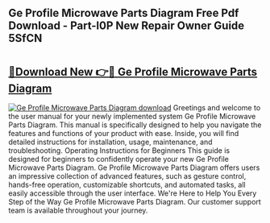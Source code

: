 ## Ge Profile Microwave Parts Diagram Free Pdf Download - Part-l0P New Repair Owner Guide 5SfCN

# <h2><a href="http://dfqw5nq.blite.top/?on=Ge+Profile+Microwave+Parts+Diagram">🔗Download New 👉🔴 Ge Profile Microwave Parts Diagram</a></h2>

[![Ge Profile Microwave Parts Diagram download](https://i.imgur.com/lujVjoI.png)](http://dfqw5nq.blite.top/?on=Ge+Profile+Microwave+Parts+Diagram)
Greetings and welcome to the user manual for your newly implemented system Ge Profile Microwave Parts Diagram. This manual is specifically designed to help you navigate the features and functions of your product with ease. Inside, you will find detailed instructions for installation, usage, maintenance, and troubleshooting. Operating Instructions for Beginners This guide is designed for beginners to confidently operate your new Ge Profile Microwave Parts Diagram. Ge Profile Microwave Parts Diagram offers users an impressive collection of advanced features, such as gesture control, hands-free operation, customizable shortcuts, and automated tasks, all easily accessible through the user interface. We're Here to Help You Every Step of the Way Ge Profile Microwave Parts Diagram. Our customer support team is available throughout your journey.
